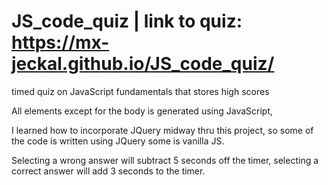 # JS_code_quiz | link to quiz: https://mx-jeckal.github.io/JS_code_quiz/

timed quiz on JavaScript fundamentals that stores high scores

All elements except for the body is generated using JavaScript,

I learned how to incorporate JQuery midway thru this project, so some of the code is written using JQuery some is vanilla JS.

Selecting a wrong answer will subtract 5 seconds off the timer, selecting a correct answer will add 3 seconds to the timer.
